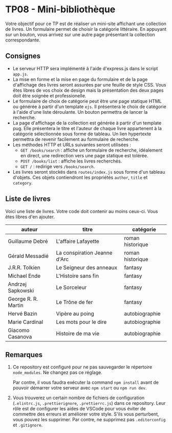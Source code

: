 # TP08 - Mini-bibliothèque

Votre objectif pour ce TP est de réaliser un mini-site affichant une collection de livres.
Un formulaire permet de choisir la catégorie littéraire.
En appuyant sur un bouton, vous arrivez sur une autre page présentant la collection correspondante.

## Consignes

- Le serveur HTTP sera implémenté à l'aide d'express.js dans le script `app.js`.
- La mise en forme et la mise en page du formulaire et de la page d'affichage des livres seront assurées par une feuille de style CSS.
  Vous êtes libres de vos choix de design mais la présentation des deux pages doit être soignée et professionelle.
- Le formulaire de choix de catégorie peut être une page statique HTML ou générée à partir d'un template `ejs`.
  Il présentera le choix de catégorie à l'aide d'une liste déroulante.
  Un bouton permettra de lancer la recherche.
- La page d'affichage de la collection est générée à partir d'un template pug.
  Elle présentera le titre et l'auteur de chaque livre appartenent à la catégorie sélectionnée sous forme de tableau.
  Un lien hypertexte permettra de revenir facilement au formulaire de recherche.
- Les méthodes HTTP et URLs suivantes seront utilisées :
  - `GET /books/search` : affiche un formulaire de recherche, idéalement en direct, une redirection vers une page statique est tolérée.
  - `POST /books/list` : affiche les livres recherchés.
  - `GET /` : redirige vers `/books/search`.
- Les livres seront stockés dans `routes/index.js` sous forme d'un tableau d'objets.
  Ces objets contiendront les propriétés `author`, `title` et `category`.

## Liste de livres

Voici une liste de livres.
Votre code doit contenir au moins ceux-ci.
Vous êtes libres d'en ajouter.

| auteur              | titre                        | catégorie        |
| ------------------- | ---------------------------- | ---------------- |
| Guillaume Debré     | L'affaire Lafayette          | roman historique |
| Gérald Messadié     | La conspiration Jeanne d'Arc | roman historique |
| J.R.R. Tolkien      | Le Seigneur des anneaux      | fantasy          |
| Michael Ende        | L'Histoire sans fin          | fantasy          |
| Andrzej Sapkowski   | Le Sorceleur                 | fantasy          |
| George R. R. Martin | Le Trône de fer              | fantasy          |
| Hervé Bazin         | Vipère au poing              | autobiographie   |
| Marie Cardinal      | Les mots pour le dire        | autobiographie   |
| Giacomo Casanova    | Histoire  de ma vie          | autobiographie   |

## Remarques

1. Ce repository est configuré pour ne pas sauvegarder le répertoire `node_modules`.
   Ne changez pas ce réglage.

   Par contre, il vous faudra exécuter la command `npm install` avant de pouvoir démarrer votre serveur avec `npm start` ou `npm run dev`.
2. Vous trouverez un certain nombre de fichiers de configuration (`.elintrc.js`, `.prettierignore`, `.prettierrc.js`) dans ce repository. Leur rôle est de configurer les aides de VSCode pour vous éviter de commettre des erreurs et améliorer votre style. S'ils vous perturbent, vous pouvez les supprimer. Par contre, ne supprimez pas `.editorconfig` et `.gitignore`.
